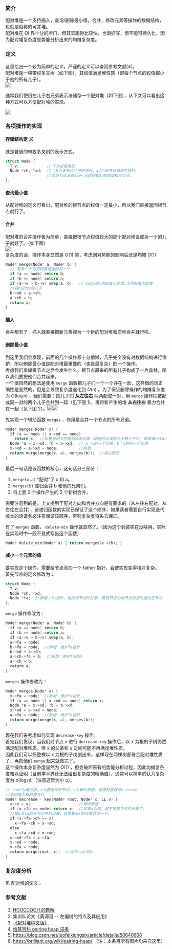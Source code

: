 ### 简介

配对堆是一个支持插入，查询/删除最小值，合并，修改元素等操作的数据结构，也就是俗称的可并堆。  
配对堆在 OI 界十分的冷门，但其实跑得比较快，也很好写，但不能可持久化，因为配对堆复杂度是势能分析出来的均摊复杂度。

### 定义

这里给出一个较为简单的定义，严谨的定义可以查阅参考文献[4]。  
配对堆是一棵带权多叉树（如下图），其权值满足堆性质（即每个节点的权值都小于他的所有儿子）。  
![](./images/pairingheap1.png)

通常我们使用左儿子右兄弟表示法储存一个配对堆（如下图），从下文可以看出这种方式可以方便配对堆的实现。

![](./images/pairingheap2.png)

### 各项操作的实现

#### 存储结构定	义

就是普通的带权多叉树的表示方式。

```cpp
struct Node {
  T v;            // T为权值类型
  Node *ch, *xd;  // ch为该节点儿子的指针，xd为该节点兄弟的指针。
                  //若该节点没有儿子/兄弟则指针指向虚拟空节点。
};
```

#### 查询最小值

从配对堆的定义可看出，配对堆的根节点的权值一定最小，所以我们直接返回根节点就行了。

#### 合并

配对堆的合并操作极为简单，直接把根节点权值较大的那个配对堆设成另一个的儿子就好了。（如下图）  
![](./images/pairingheap3.png)  
复杂度的话，操作本身显然是 $O(1)$ 的，考虑到对势能的影响后还是均摊 $O(1)$ 

```cpp
Node* merge(Node* a, Node* b) {
  // 若有一个为空则直接返回另一个
  if (a == node) return b;
  if (b == node) return a;
  if (a->v > b->v) swap(a, b);  // swap后a为权值小的堆，b为权值大的堆
  //将b设为a的儿子
  b->xd = a->ch;
  a->ch = b;
  return a;
}
```

#### 插入

合并都有了，插入就直接把新元素视为一个新的配对堆和原堆合并就行啦。

#### 删除最小值

到这里我们会发现，前面的几个操作都十分偷懒，几乎完全没有对数据结构进行维护，所以删除最小值是配对堆最重要的（也是最复杂）的一个操作。  
考虑我们拿掉根节点之后会发生什么，根节点原来的所有儿子构成了一片森林，所以我们要把他们合并起来。  
一个很自然的想法是使用 `merge` 函数把儿子们一个一个并在一起，这样做的话正确性是显然的，但是会导致复杂度退化到 $O(n)$ 。为了保证删除操作的均摊复杂度为 $O(\log n)$ ，我们需要：把儿子们 **从左往右** 两两配成一对，用 `merge` 操作把被配成同一对的两个儿子合并到一起（见下图 1)，再将新产生的堆 **从右往左** 暴力合并在一起（见下图 2）。![](./images/pairingheap4.jpg)![](./images/pairingheap5.jpg)

先实现一个辅助函数 `merges` ，作用是合并一个节点的所有兄弟。

```cpp
Node* merges(Node* x) {
  if (x == node || x->xd == node)
    return x;  //如果该树为空或他没有兄弟（即他的父亲的儿子数小于2），就直接return。
  Node *a = x->xd, *b = a->xd;  // a：x的一个兄弟，b：x的另一个兄弟
  x->xd = a->xd = node;         //拆散
  return merge(merge(x, a), merges(b));  //核心部分
}
```

最后一句话是该函数的核心，这句话分三部分：

1.   `merge(x,a)` “配对”了 x 和 a。
2.   `merges(b)` 递归合并 b 和他的兄弟们。
3.  将上面 2 个操作产生的 2 个新树合并。

需要注意到的是，上文提到了配对方向和合并方向是有要求的（从左往右配对，从右往左合并），该递归函数的实现已保证了这个顺序，如果读者需要自行实现迭代版本的话请务必注意保证该顺序，否则复杂度将失去保证。

有了 `merges` 函数， `delete-min` 操作就显然了。（因为这个封装实在没啥用，实际在实现时中一般不显式写出这个函数）

```cpp
Node* delete_min(Node* x) { return merges(x->ch); }
```

#### 减小一个元素的值

要实现这个操作，需要给节点添加一个 father 指针，会使实现变得相对复杂。  
首先节点的定义修改为：

```cpp
struct Node {
  T v;
  Node *ch, *xd;
  Node *fa;  //新增：fa指针，指向该节点的父亲，若该节点为根节点则指向虚拟空节点
};
```

 `merge` 操作修改为：

```cpp
Node* merge(Node* a, Node* b) {
  if (a == node) return b;
  if (b == node) return a;
  if (a->v > b->v) swap(a, b);
  a->fa = node;
  b->fa = node;  //新增：维护fa指针
  b->xd = a->ch;
  a->ch->fa = b;  //新增：维护fa指针
  a->ch = b;
  return a;
}
```

 `merges` 操作修改为：

```cpp
Node* merges(Node* x) {
  x->fa = node;  //新增：维护fa指针
  if (x == node || x->xd == node) return x;
  Node *a = x->xd, *b = a->xd;
  x->xd = a->xd = node;
  a->fa = node;  //新增：维护fa指针
  return merge(merge(x, a), merges(b));
}
```

现在我们来考虑如何实现 `decrease-key` 操作。  
首先我们发现，当我们对节点 x 进行 `decrease-key` 操作后，以 $x$ 为根的子树仍然满足配对堆性质，但 $x$ 的父亲和 $x$ 之间可能不再满足堆性质。  
因此我们可以把整棵以 $x$ 为根的子树剖出来，这样现在两棵树都符合配对堆性质了，再把他们 `merge` 起来就做完了。  
这个操作本身复杂度显然为 $O(1)$ ，但会破坏原有的势能分析过程，因此均摊复杂度难以证明（目前学术界还无法给出复杂度的精确值），通常可以简单的认为复杂度为 $o(\log n)$ （注意这里为小 o）。

```cpp
// root为堆的根，x为要操作的节点，v为新的权值，调用时需保证x->v<=v
//返回值为新的根节点
Node* decrease - key(Node* root, Node* x, LL v) {
  x->v = v;                     //修改权值
  if (x->fa == node) return x;  //如果x为根，就不用接下去的步骤了。
  //把x从fa的子节点中剖出去，这里要分x的位置讨论一下。
  if (x->fa->ch == x)
    x->fa->ch = x->xd;
  else
    x->fa->xd = x->xd;
  x->xd->fa = x->fa;
  x->xd = node;
  x->fa = node;
  return merge(root, x);  //合并root和x。
}
```

### 复杂度分析

见 [配对堆的论文](http://www.cs.cmu.edu/~sleator/papers/pairing-heaps.pdf) 。

### 参考文献

1.   [HOOCCOOH 的题解](https://hooccooh.blog.luogu.org/solution-p3377) 
2.  集训队论文《黄源河 -- 左偏树的特点及其应用》
3.   [《配对堆中文版》](https://wenku.baidu.com/view/f2527bc2bb4cf7ec4afed06d.html) 
4.   [维基百科 pairing heap 词条](https://en.wikipedia.org/wiki/Pairing_heap) 
5.   <https://blog.csdn.net/luofeixiongsix/article/details/50640668> 
6.   <https://brilliant.org/wiki/pairing-heap/> （注：本条目所有图片均来自这里）
